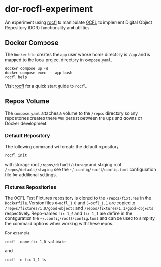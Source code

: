 # dor-rocfl-experiment
An experiment using [rocfl](https://github.com/pwinckles/rocfl?tab=readme-ov-file) to manipulate [OCFL](https://ocfl.io/) to implement Digital Object Repository (DOR) functionality and utilities.

## Docker Compose
The `Dockerfile` creates the `app` user whose home directory is `/app` and is mapped to the local project directory in `compose.yaml`.
```
docker compose up -d
docker compose exec -- app bash
rocfl help
```
Visit [rocfl](https://github.com/pwinckles/rocfl?tab=readme-ov-file) for a quick start guide to `rocfl`.

## Repos Volume
The `compose.yaml` attaches a volume to the `/repos` directory so any repositories created there will persist between the ups and downs of Docker development.

### Default Repository
The following command will create the default repository
```
rocfl init
```
with storage root `/repos/default/storage` and staging root `/repos/default/staging` see the `~/.config/rocfl/config.toml` configuration file for additional settings.

### Fixtures Repositories
The [OCFL Test Fixtures](https://github.com/OCFL/fixtures) repository is cloned to the `/repos/fixtures` in the `Dockerfile`. Version files `0=ocfl_1.0` and `0=ocfl_1.1`  are copied to `/repos/fixtures/1.0/good-objects` and `/repos/fixtures/1.1/good-objects` respectively. Repo-names `fix-1_0` and `fix-1_1` are define in the configuration file `~/.config/rocfl/config.toml` and can be used to simplify the command options when working with these repos.

For example:
```
rocfl -name fix-1_0 validate
```
and
```
rocfl -n fix-1_1 ls
```

